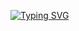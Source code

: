 [![Typing SVG](https://readme-typing-svg.demolab.com?font=Orbitron&weight=900&size=27&duration=1000&pause=1000&color=FFFFFF&width=435&lines=Welcome+to+my+profile+page)](https://git.io/typing-svg)
